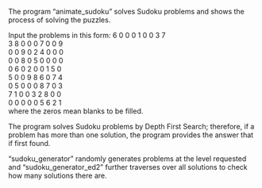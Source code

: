 The program “animate_sudoku” solves Sudoku problems and shows the process of solving the puzzles. 

Input the problems in this form:
6 0 0 0 1 0 0 3 7  
3 8 0 0 0 7 0 0 9  
0 0 9 0 2 4 0 0 0  
0 0 8 0 5 0 0 0 0  
0 6 0 2 0 0 1 5 0  
5 0 0 9 8 6 0 7 4  
0 5 0 0 0 8 7 0 3  
7 1 0 0 3 2 8 0 0  
0 0 0 0 0 5 6 2 1  
where the zeros mean blanks to be filled.

The program solves Sudoku problems by Depth First Search; therefore, if a problem has more than one solution, the program provides the answer that if first found. 

“sudoku_generator” randomly generates problems at the level requested and  “sudoku_generator_ed2” further traverses over all solutions to check how many solutions there are.